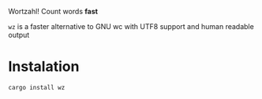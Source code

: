 <!-- cargo-sync-readme start -->

Wortzahl! Count words **fast**

`wz` is a faster alternative to GNU wc with UTF8 support and human readable
output

# Instalation

```sh
cargo install wz
```

<!-- cargo-sync-readme end -->
